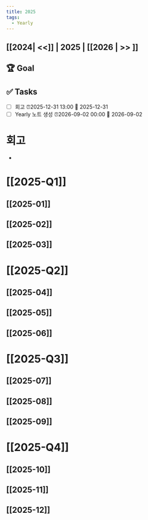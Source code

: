 ```yaml
---
title: 2025
tags:
  - Yearly
---
```


## [[2024| <<]] | 2025 | [[2026 | >> ]]

## 🏆 Goal

## ✅ Tasks
- [ ] 회고 ⏰2025-12-31 13:00 📅 2025-12-31
- [ ] Yearly 노트 생성 ⏰2026-09-02 00:00 📅 2026-09-02
# 회고
- 
# [[2025-Q1]]
## [[2025-01]]
## [[2025-02]]
## [[2025-03]]
# [[2025-Q2]]
## [[2025-04]]
## [[2025-05]]
## [[2025-06]]
# [[2025-Q3]]
## [[2025-07]]
## [[2025-08]]
## [[2025-09]]
# [[2025-Q4]]

## [[2025-10]]
## [[2025-11]]
## [[2025-12]]

